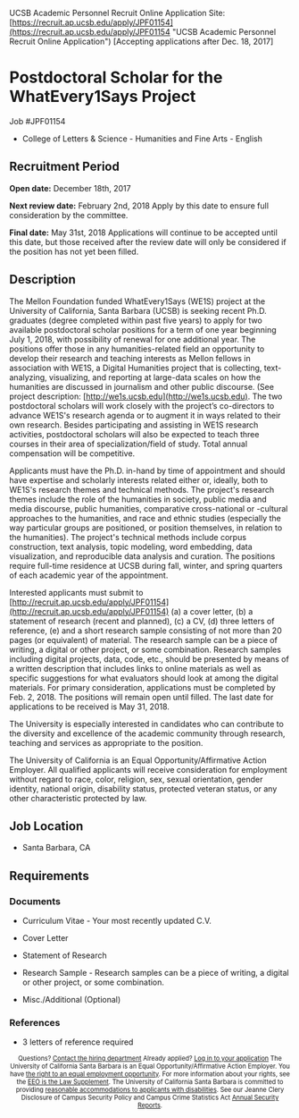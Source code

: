 UCSB Academic Personnel Recruit Online Application Site: [https://recruit.ap.ucsb.edu/apply/JPF01154](https://recruit.ap.ucsb.edu/apply/JPF01154 "UCSB Academic Personnel Recruit Online Application") [Accepting applications after Dec. 18, 2017]

# Postdoctoral Scholar for the WhatEvery1Says Project

Job #JPF01154
- College of Letters & Science - Humanities and Fine Arts - English

## Recruitment Period

**Open date:** December 18th, 2017

**Next review date:** February 2nd, 2018
Apply by this date to ensure full consideration by the committee.

**Final date:** May 31st, 2018
Applications will continue to be accepted until this date, but those received after the review date will only be considered if the position has not yet been filled.

## Description

The Mellon Foundation funded WhatEvery1Says (WE1S) project at the University of California, Santa Barbara (UCSB) is seeking recent Ph.D. graduates (degree completed within past five years) to apply for two available postdoctoral scholar positions for a term of one year beginning July 1, 2018, with possibility of renewal for one additional year. The positions offer those in any humanities-related field an opportunity to develop their research and teaching interests as Mellon fellows in association with WE1S, a Digital Humanities project that is collecting, text-analyzing, visualizing, and reporting at large-data scales on how the humanities are discussed in journalism and other public discourse. (See project description: [http://we1s.ucsb.edu](http://we1s.ucsb.edu). The two postdoctoral scholars will work closely with the project’s co-directors to advance WE1S's research agenda or to augment it in ways related to their own research. Besides participating and assisting in WE1S research activities, postdoctoral scholars will also be expected to teach three courses in their area of specialization/field of study. Total annual compensation will be competitive.

Applicants must have the Ph.D. in-hand by time of appointment and should have expertise and scholarly interests related either or, ideally, both to WE1S's research themes and technical methods. The project's research themes include the role of the humanities in society, public media and media discourse, public humanities, comparative cross-national or -cultural approaches to the humanities, and race and ethnic studies (especially the way particular groups are positioned, or position themselves, in relation to the humanities). The project's technical methods include corpus construction, text analysis, topic modeling, word embedding, data visualization, and reproducible data analysis and curation. The positions require full-time residence at UCSB during fall, winter, and spring quarters of each academic year of the appointment.

Interested applicants must submit to [http://recruit.ap.ucsb.edu/apply/JPF01154](http://recruit.ap.ucsb.edu/apply/JPF01154) (a) a cover letter, (b) a statement of research (recent and planned), (c) a CV, (d) three letters of reference, (e) and a short research sample consisting of not more than 20 pages (or equivalent) of material. The research sample can be a piece of writing, a digital or other project, or some combination. Research samples including digital projects, data, code, etc., should be presented by means of a written description that includes links to online materials as well as specific suggestions for what evaluators should look at among the digital materials. For primary consideration, applications must be completed by Feb. 2, 2018. The positions will remain open until filled. The last date for applications to be received is May 31, 2018.

The University is especially interested in candidates who can contribute to the diversity and excellence of the academic community through research, teaching and services as appropriate to the position.

The University of California is an Equal Opportunity/Affirmative Action Employer. All qualified applicants will receive consideration for employment without regard to race, color, religion, sex, sexual orientation, gender identity, national origin, disability status, protected veteran status, or any other characteristic protected by law.

## Job Location

- Santa Barbara, CA

## Requirements

### Documents

- Curriculum Vitae - Your most recently updated C.V.

- Cover Letter

- Statement of Research

- Research Sample - Research samples can be a piece of writing, a digital or other project, or some combination.

- Misc./Additional (Optional)

### References

- 3 letters of reference required

<div style="text-align: center; font-size: 80%;">
Questions? <a href="https://recruit.ap.ucsb.edu/apply/question/1164">Contact the hiring department</a>
Already applied? <a href="https://recruit.ap.ucsb.edu/apply/login">Log in to your application</a>
The University of California Santa Barbara is an Equal Opportunity/Affirmative Action Employer. You have <a href="http://www1.eeoc.gov/employers/upload/eeoc_self_print_poster.pdf">the right to an equal employment opportunity</a>.
For more information about your rights, see the <a href="http://www.dol.gov/ofccp/regs/compliance/posters/pdf/OFCCP_EEO_Supplement_Final_JRF_QA_508c.pdf">EEO is the Law Supplement</a>.
The University of California Santa Barbara is committed to providing <a href="https://recruit.ap.ucsb.edu/accessibility">reasonable accommodations to applicants with disabilities</a>.
See our Jeanne Clery Disclosure of Campus Security Policy and Campus Crime Statistics Act <a href="http://www.ucop.edu/ethics-compliance-audit-services/compliance/clery-act/clery-act-details.html">Annual Security Reports</a>.
</div>